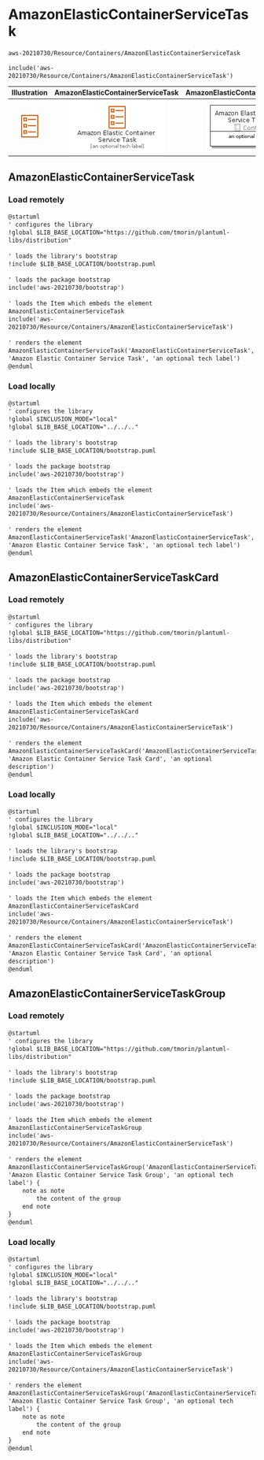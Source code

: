 # AmazonElasticContainerServiceTask


```text
aws-20210730/Resource/Containers/AmazonElasticContainerServiceTask
```

```text
include('aws-20210730/Resource/Containers/AmazonElasticContainerServiceTask')
```



| Illustration | AmazonElasticContainerServiceTask | AmazonElasticContainerServiceTaskCard | AmazonElasticContainerServiceTaskGroup |
| :---: | :---: | :---: | :---: |
| ![illustration for Illustration](../../../aws-20210730/Resource/Containers/AmazonElasticContainerServiceTask.png) | ![illustration for AmazonElasticContainerServiceTask](../../../aws-20210730/Resource/Containers/AmazonElasticContainerServiceTask.Local.png) | ![illustration for AmazonElasticContainerServiceTaskCard](../../../aws-20210730/Resource/Containers/AmazonElasticContainerServiceTaskCard.Local.png) | ![illustration for AmazonElasticContainerServiceTaskGroup](../../../aws-20210730/Resource/Containers/AmazonElasticContainerServiceTaskGroup.Local.png) |




## AmazonElasticContainerServiceTask

### Load remotely
```plantuml
@startuml
' configures the library
!global $LIB_BASE_LOCATION="https://github.com/tmorin/plantuml-libs/distribution"

' loads the library's bootstrap
!include $LIB_BASE_LOCATION/bootstrap.puml

' loads the package bootstrap
include('aws-20210730/bootstrap')

' loads the Item which embeds the element AmazonElasticContainerServiceTask
include('aws-20210730/Resource/Containers/AmazonElasticContainerServiceTask')

' renders the element
AmazonElasticContainerServiceTask('AmazonElasticContainerServiceTask', 'Amazon Elastic Container Service Task', 'an optional tech label')
@enduml
```

### Load locally
```plantuml
@startuml
' configures the library
!global $INCLUSION_MODE="local"
!global $LIB_BASE_LOCATION="../../.."

' loads the library's bootstrap
!include $LIB_BASE_LOCATION/bootstrap.puml

' loads the package bootstrap
include('aws-20210730/bootstrap')

' loads the Item which embeds the element AmazonElasticContainerServiceTask
include('aws-20210730/Resource/Containers/AmazonElasticContainerServiceTask')

' renders the element
AmazonElasticContainerServiceTask('AmazonElasticContainerServiceTask', 'Amazon Elastic Container Service Task', 'an optional tech label')
@enduml
```

## AmazonElasticContainerServiceTaskCard

### Load remotely
```plantuml
@startuml
' configures the library
!global $LIB_BASE_LOCATION="https://github.com/tmorin/plantuml-libs/distribution"

' loads the library's bootstrap
!include $LIB_BASE_LOCATION/bootstrap.puml

' loads the package bootstrap
include('aws-20210730/bootstrap')

' loads the Item which embeds the element AmazonElasticContainerServiceTaskCard
include('aws-20210730/Resource/Containers/AmazonElasticContainerServiceTask')

' renders the element
AmazonElasticContainerServiceTaskCard('AmazonElasticContainerServiceTaskCard', 'Amazon Elastic Container Service Task Card', 'an optional description')
@enduml
```

### Load locally
```plantuml
@startuml
' configures the library
!global $INCLUSION_MODE="local"
!global $LIB_BASE_LOCATION="../../.."

' loads the library's bootstrap
!include $LIB_BASE_LOCATION/bootstrap.puml

' loads the package bootstrap
include('aws-20210730/bootstrap')

' loads the Item which embeds the element AmazonElasticContainerServiceTaskCard
include('aws-20210730/Resource/Containers/AmazonElasticContainerServiceTask')

' renders the element
AmazonElasticContainerServiceTaskCard('AmazonElasticContainerServiceTaskCard', 'Amazon Elastic Container Service Task Card', 'an optional description')
@enduml
```

## AmazonElasticContainerServiceTaskGroup

### Load remotely
```plantuml
@startuml
' configures the library
!global $LIB_BASE_LOCATION="https://github.com/tmorin/plantuml-libs/distribution"

' loads the library's bootstrap
!include $LIB_BASE_LOCATION/bootstrap.puml

' loads the package bootstrap
include('aws-20210730/bootstrap')

' loads the Item which embeds the element AmazonElasticContainerServiceTaskGroup
include('aws-20210730/Resource/Containers/AmazonElasticContainerServiceTask')

' renders the element
AmazonElasticContainerServiceTaskGroup('AmazonElasticContainerServiceTaskGroup', 'Amazon Elastic Container Service Task Group', 'an optional tech label') {
    note as note
        the content of the group
    end note
}
@enduml
```

### Load locally
```plantuml
@startuml
' configures the library
!global $INCLUSION_MODE="local"
!global $LIB_BASE_LOCATION="../../.."

' loads the library's bootstrap
!include $LIB_BASE_LOCATION/bootstrap.puml

' loads the package bootstrap
include('aws-20210730/bootstrap')

' loads the Item which embeds the element AmazonElasticContainerServiceTaskGroup
include('aws-20210730/Resource/Containers/AmazonElasticContainerServiceTask')

' renders the element
AmazonElasticContainerServiceTaskGroup('AmazonElasticContainerServiceTaskGroup', 'Amazon Elastic Container Service Task Group', 'an optional tech label') {
    note as note
        the content of the group
    end note
}
@enduml
```

